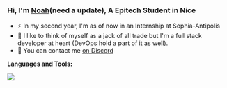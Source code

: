 ### Hi, I'm [Noah](https://noahcherel.tech)(need a update), A Epitech Student in Nice 

- ⚡ In my second year, I'm as of now in an Internship at Sophia-Antipolis
- 🎯 I like to think of myself as a jack of all trade but I'm a full stack developer at heart (DevOps hold a part of it as well). 
- 💬 You can contact me [on Discord](https://discord.com/users/351471515809742852)

**Languages and Tools:**

<a href="https://skillicons.dev">
    <img src="https://skillicons.dev/icons?i=git,kubernetes,docker,ansible,c,vim,javascript,mysql,ruby,css,python,express,nodejs,vscode,linux" />
</a>
